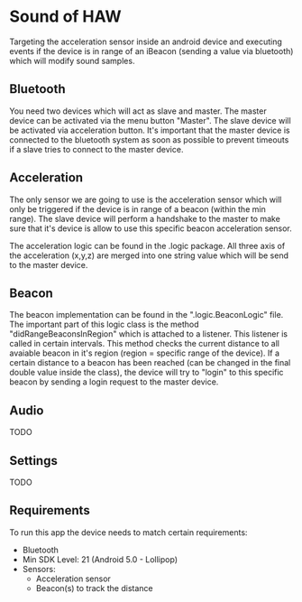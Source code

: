 # Sound of HAW
Targeting the acceleration sensor inside an android device and executing events if the device is in range of an iBeacon (sending a value via bluetooth) which will modify sound samples.

## Bluetooth
You need two devices which will act as slave and master. The master device can be activated via the menu button "Master".
The slave device will be activated via acceleration button. It's important that the master device is connected to the bluetooth system as soon as possible to prevent timeouts if a slave tries to connect to the master device.

## Acceleration
The only sensor we are going to use is the acceleration sensor which will only be triggered if the device is in range of a beacon (within the min range). The slave device will perform a handshake to the master to make sure that it's device is allow to use this specific beacon acceleration sensor.

The acceleration logic can be found in the .logic package. All three axis of the acceleration (x,y,z) are merged into one string value which will be send to the master device.

## Beacon
The beacon implementation can be found in the ".logic.BeaconLogic" file. The important part of this logic class is the method "didRangeBeaconsInRegion" which is attached to a listener. This listener is called in certain intervals. This method checks the current distance to all avaiable beacon in it's region (region = specific range of the device). If a certain distance to a beacon has been reached (can be changed in the final double value inside the class), the device will try to "login" to this specific beacon by sending a login request to the master device.

## Audio
TODO

## Settings
TODO

## Requirements
To run this app the device needs to match certain requirements:
* Bluetooth
* Min SDK Level: 21 (Android 5.0 - Lollipop)
* Sensors:
  * Acceleration sensor
  * Beacon(s) to track the distance
